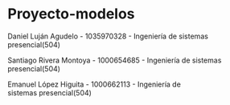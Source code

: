 # Proyecto-modelos

Daniel Luján Agudelo - 1035970328 - Ingeniería de sistemas presencial(504)

Santiago Rivera Montoya - 1000654685 - Ingeniería de sistemas presencial(504)

Emanuel López Higuita - 1000662113 - Ingeniería de sistemas presencial(504)

